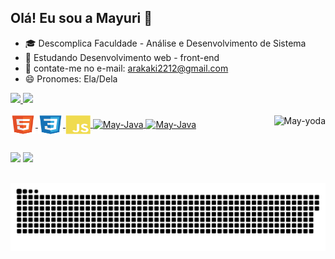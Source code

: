 ## Olá! Eu sou a Mayuri 👋
- 🎓    Descomplica Faculdade - Análise e Desenvolvimento de Sistema
- 🔭 Estudando Desenvolvimento web - front-end
- 💬 contate-me no e-mail: arakaki2212@gmail.com
- 😄 Pronomes: Ela/Dela

 <div>
  <a href="https://github.com/arakaki-code">
  <img height="160em" src="https://github-readme-stats.vercel.app/api?username=arakaki-code&show_icons=true&theme=midnight-purple&include_all_commits=true&count_private=true"/>
  <img height="160em" src="https://github-readme-stats.vercel.app/api/top-langs/?username=arakaki-code&layout=compact&langs_count=7&theme=midnight-purple"/>
</div>
  
 <div style="display: inline_block"><br>
  <img align="center" alt="May-HTML" height="30" width="40" src="https://raw.githubusercontent.com/devicons/devicon/master/icons/html5/html5-original.svg">
  <img align="center" alt="May-CSS" height="30" width="40" src="https://raw.githubusercontent.com/devicons/devicon/master/icons/css3/css3-original.svg">
  <img align="center" alt="May-Js" height="30" width="40" src="https://raw.githubusercontent.com/devicons/devicon/master/icons/javascript/javascript-plain.svg">
  <img align="center" alt="May-Java" height="30" width="40" src="https://cdn.jsdelivr.net/gh/devicons/devicon/icons/java/java-original-wordmark.svg" />
  <img align="center" alt="May-Java" height="30" width="40" src="https://cdn.jsdelivr.net/gh/devicons/devicon@latest/icons/react/react-original.svg" />

  <img align="right" alt="May-yoda" src="https://cdn.discordapp.com/attachments/795358919417397249/825430589581688872/hi.gif">

   
   
   
   ##
  
</div>
  
<div>

  <a href = "mailto:arakaki2212@gmail.com"><img src="https://img.shields.io/badge/-Gmail-%23333?style=for-the-badge&logo=gmail&logoColor=white" target="_blank"></a>
  <a href="https://br.linkedin.com/in/mayuri-arakaki-63ba4613a" target="_blank"><img src="https://img.shields.io/badge/-LinkedIn-%230077B5?style=for-the-badge&logo=linkedin&logoColor=white" target="_blank"></a>   
##
</div>
  
  ![Snake animation](https://github.com/arakaki-code/arakaki-code/blob/output/github-contribution-grid-snake.svg)
